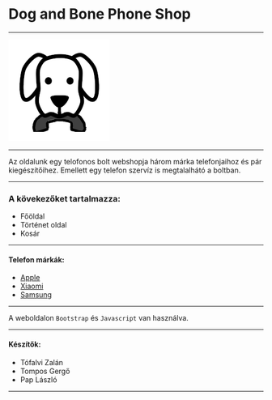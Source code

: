 # Dog and Bone Phone Shop
_________
![Logo](images/kuty.png)
___________
Az oldalunk egy telofonos bolt webshopja három márka telefonjaihoz és pár kiegészítőihez. Emellett egy telefon szervíz is megtalalhátó a boltban.
_________
### A kövekezőket tartalmazza:
- Főöldal
- Történet oldal
- Kosár
_____________
 #### Telefon márkák:
- [Apple]()
- [Xiaomi]()
- [Samsung]()
________

A weboldalon `Bootstrap` és `Javascript` van használva.
________________

#### Készítők:
- Tófalvi Zalán
- Tompos Gergő
- Pap László
__________
